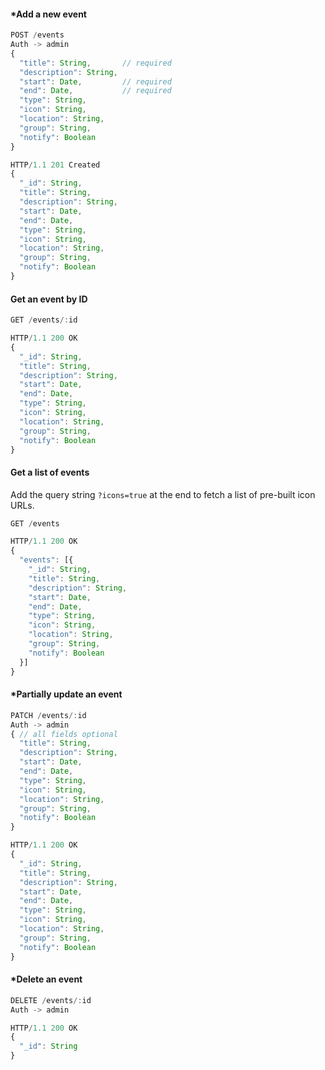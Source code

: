 #### *Add a new event
```javascript
POST /events
Auth -> admin
{
  "title": String,       // required
  "description": String,
  "start": Date,         // required
  "end": Date,           // required
  "type": String,
  "icon": String,
  "location": String,
  "group": String,
  "notify": Boolean
}

HTTP/1.1 201 Created
{
  "_id": String,
  "title": String,
  "description": String,
  "start": Date,
  "end": Date,
  "type": String,
  "icon": String,
  "location": String,
  "group": String,
  "notify": Boolean
}
```

#### Get an event by ID
```javascript
GET /events/:id

HTTP/1.1 200 OK
{
  "_id": String,
  "title": String,
  "description": String,
  "start": Date,
  "end": Date,
  "type": String,
  "icon": String,
  "location": String,
  "group": String,
  "notify": Boolean
}
```

#### Get a list of events
Add the query string `?icons=true` at the end to fetch a list of pre-built icon URLs.
```javascript
GET /events

HTTP/1.1 200 OK
{
  "events": [{
    "_id": String,
    "title": String,
    "description": String,
    "start": Date,
    "end": Date,
    "type": String,
    "icon": String,
    "location": String,
    "group": String,
    "notify": Boolean
  }]
}
```

#### *Partially update an event
```javascript
PATCH /events/:id
Auth -> admin
{ // all fields optional
  "title": String,
  "description": String,
  "start": Date,
  "end": Date,
  "type": String,
  "icon": String,
  "location": String,
  "group": String,
  "notify": Boolean
}

HTTP/1.1 200 OK
{
  "_id": String,
  "title": String,
  "description": String,
  "start": Date,
  "end": Date,
  "type": String,
  "icon": String,
  "location": String,
  "group": String,
  "notify": Boolean
}
```

#### *Delete an event
```javascript
DELETE /events/:id
Auth -> admin

HTTP/1.1 200 OK
{
  "_id": String
}
```
